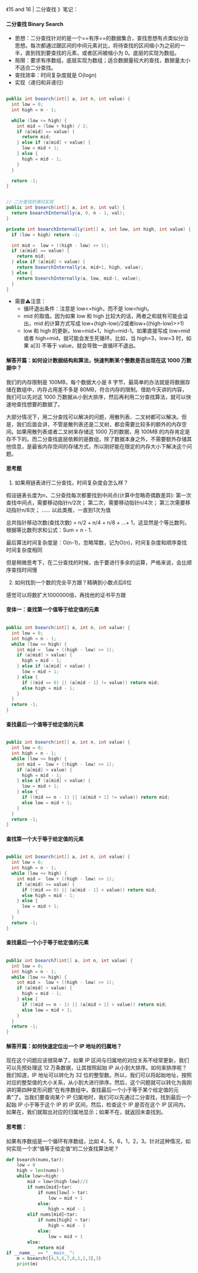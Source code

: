 《15 and 16 | 二分查找 》笔记：
#### 二分查找 Binary Search
* 思想：二分查找针对的是一个==有序==的数据集合，查找思想有点类似分治思想。每次都通过跟区间的中间元素对比，将待查找的区间缩小为之前的一半，直到找到要查找的元素，或者区间被缩小为 0。底层的实现为数组。
* 局限：要求有序数组，底层实现为数组；适合数据量较大的查找，数据量太小不适合二分查找。
* 查找效率：时间复杂度就是 O(logn)
* 实现（递归和非递归）

```java

public int bsearch(int[] a, int n, int value) {
  int low = 0;
  int high = n - 1;

  while (low <= high) {
    int mid = (low + high) / 2;
    if (a[mid] == value) {
      return mid;
    } else if (a[mid] < value) {
      low = mid + 1;
    } else {
      high = mid - 1;
    }
  }

  return -1;
}
```
```java

// 二分查找的递归实现
public int bsearch(int[] a, int n, int val) {
  return bsearchInternally(a, 0, n - 1, val);
}

private int bsearchInternally(int[] a, int low, int high, int value) {
  if (low > high) return -1;

  int mid =  low + ((high - low) >> 1);
  if (a[mid] == value) {
    return mid;
  } else if (a[mid] < value) {
    return bsearchInternally(a, mid+1, high, value);
  } else {
    return bsearchInternally(a, low, mid-1, value);
  }
}
```
* 需要⚠️注意：
	* 循环退出条件：注意是 low<=high，而不是 low<high。
	* mid 的取值。因为如果 low 和 high 比较大的话，两者之和就有可能会溢出，mid 的计算方式写成 
low+(high-low)/2或者low+((high-low)>>1)
	* low 和 high 的更新。low=mid+1，high=mid-1。如果直接写成 low=mid 或者 high=mid，就可能会发生死循环。比如，当 high=3，low=3 时，如果 a[3] 不等于 value，就会导致一直循环不退出。
	

#### 解答开篇：如何设计数据结构和算法，快速判断某个整数是否出现在这 1000 万数据中？

我们的内存限制是 100MB，每个数据大小是 8 字节，最简单的办法就是将数据存储在数组中，内存占用差不多是 80MB，符合内存的限制。借助今天讲的内容，我们可以先对这 1000 万数据从小到大排序，然后再利用二分查找算法，就可以快速地查找想要的数据了。

大部分情况下，用二分查找可以解决的问题，用散列表、二叉树都可以解决。但是，我们后面会讲，不管是散列表还是二叉树，都会需要比较多的额外的内存空间。如果用散列表或者二叉树来存储这 1000 万的数据，用 100MB 的内存肯定是存不下的。而二分查找底层依赖的是数组，除了数据本身之外，不需要额外存储其他信息，是最省内存空间的存储方式，所以刚好能在限定的内存大小下解决这个问题。
#### 思考题
1. 如果用链表进行二分查找，时间复杂度会怎么样？


假设链表长度为n，二分查找每次都要找到中间点(计算中忽略奇偶数差异): 
第一次查找中间点，需要移动指针n/2次；
第二次，需要移动指针n/4次；
第三次需要移动指针n/8次；
......
以此类推，一直到1次为值

总共指针移动次数(查找次数) = n/2 + n/4 + n/8 + ...+ 1，这显然是个等比数列，根据等比数列求和公式：Sum = n - 1. 

最后算法时间复杂度是：O(n-1)，忽略常数，记为O(n)，时间复杂度和顺序查找时间复杂度相同

但是稍微思考下，在二分查找的时候，由于要进行多余的运算，严格来说，会比顺序查找时间慢

2. 如何找到一个数的完全平方跟？精确到小数点后6位

感觉可以将数扩大1000000倍，再找他的证书平方跟

#### 变体一：查找第一个值等于给定值的元素
```java

public int bsearch(int[] a, int n, int value) {
  int low = 0;
  int high = n - 1;
  while (low <= high) {
    int mid =  low + ((high - low) >> 1);
    if (a[mid] > value) {
      high = mid - 1;
    } else if (a[mid] < value) {
      low = mid + 1;
    } else {
      if ((mid == 0) || (a[mid - 1] != value)) return mid;
      else high = mid - 1;
    }
  }
  return -1;
}
```
#### 查找最后一个值等于给定值的元素
```java

public int bsearch(int[] a, int n, int value) {
  int low = 0;
  int high = n - 1;
  while (low <= high) {
    int mid =  low + ((high - low) >> 1);
    if (a[mid] > value) {
      high = mid - 1;
    } else if (a[mid] < value) {
      low = mid + 1;
    } else {
      if ((mid == n - 1) || (a[mid + 1] != value)) return mid;
      else low = mid + 1;
    }
  }
  return -1;
}
```
#### 查找第一个大于等于给定值的元素
```java

public int bsearch(int[] a, int n, int value) {
  int low = 0;
  int high = n - 1;
  while (low <= high) {
    int mid =  low + ((high - low) >> 1);
    if (a[mid] >= value) {
      if ((mid == 0) || (a[mid - 1] < value)) return mid;
      else high = mid - 1;
    } else {
      low = mid + 1;
    }
  }
  return -1;
}
```
#### 查找最后一个小于等于给定值的元素
```java

public int bsearch7(int[] a, int n, int value) {
  int low = 0;
  int high = n - 1;
  while (low <= high) {
    int mid =  low + ((high - low) >> 1);
    if (a[mid] > value) {
      high = mid - 1;
    } else {
      if ((mid == n - 1) || (a[mid + 1] > value)) return mid;
      else low = mid + 1;
    }
  }
  return -1;
}
```
#### 解答开篇：如何快速定位出一个 IP 地址的归属地？
现在这个问题应该很简单了。如果 IP 区间与归属地的对应关系不经常更新，我们可以先预处理这 12 万条数据，让其按照起始 IP 从小到大排序。如何来排序呢？我们知道，IP 地址可以转化为 32 位的整型数。所以，我们可以将起始地址，按照对应的整型值的大小关系，从小到大进行排序。然后，这个问题就可以转化为我刚讲的第四种变形问题“在有序数组中，查找最后一个小于等于某个给定值的元素”了。当我们要查询某个 IP 归属地时，我们可以先通过二分查找，找到最后一个起始 IP 小于等于这个 IP 的 IP 区间，然后，检查这个 IP 是否在这个 IP 区间内，如果在，我们就取出对应的归属地显示；如果不在，就返回未查找到。
#### 思考题：
如果有序数组是一个循环有序数组，比如 4，5，6，1，2，3。针对这种情况，如何实现一个求“值等于给定值”的二分查找算法呢？

```python
def bsearch(nums,tar):
    low = 0
    high = len(nums)-1
    while low<=high:
        mid = low+(high-low)//2
        if nums[mid]>tar:
            if nums[low] > tar:
                low = mid + 1
            else:
                high = mid - 1
        elif nums[mid]<tar:
            if nums[high] < tar:
                high = mid - 1
            else:
                low = mid + 1
        else:
            return mid
if __name__ == "__main__":
    m = bsearch([4,5,6,7,8,1,2,3],3)
    print(m)
```